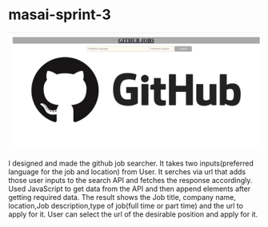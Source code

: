 # masai-sprint-3
![](Resources/github.PNG)


I designed and made the github job searcher.
It takes two inputs(preferred language for the job and location) from User.
It serches via url that adds those user inputs to the search API and fetches the response accordingly.
Used JavaScript to get data from the API and then append elements after  getting required data.
The result shows the Job title, company name, location,Job description,type of job(full time or part time)
and the url to apply for it.
User can select the url of the desirable position and apply for it.
